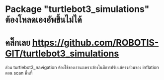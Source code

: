 # Package "turtlebot3_simulations" ต้องโหลดเองอัพขึ้นไม่ได้ 
# คลิ๊กเลย https://github.com/ROBOTIS-GIT/turtlebot3_simulations
ส่วน turtlebot3_navigation ต้องใช้ของเรานะเพราะข้างในมีการปรับแก้ตรงส่วนของ inflation ตอน scan พื้นที่
